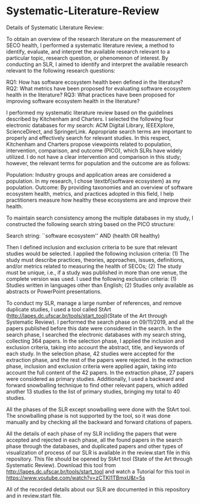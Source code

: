 # Systematic-Literature-Review
Details of Systematic Literature Review:

To obtain an overview of the research literature on the measurement of SECO health, I performed a systematic literature review, a method to identify, evaluate, and interpret the available research relevant to a particular topic, research question, or phenomenon of interest. By conducting an SLR, I aimed to identify and interpret the available research relevant to the following research questions:

RQ1: How has software ecosystem health been defined in the literature?
RQ2: What metrics have been proposed for evaluating software ecosystem health in the literature?
RQ3: What practices have been proposed for improving software ecosystem health in the literature?

I performed my systematic literature review based on the guidelines described by Kitchenham and Charters. I selected the following four electronic databases for my search: ACM Digital Library, IEEEXplore, ScienceDirect, and SpringerLink. Appropriate search terms are important to properly and effectively search for relevant studies. In this respect, Kitchenham and Charters propose viewpoints related to population, intervention, comparison, and outcome (PICO), which SLRs have widely utilized. I do not have a clear intervention and comparison in this study; however, the relevant terms for population and the outcome are as follows:

Population: Industry groups and application areas are considered a population. In my research, I chose \textbf{software ecosystem} as my population.
Outcome: By providing taxonomies and an overview of software ecosystem health, metrics, and practices adopted in this field,
I help practitioners measure how healthy these ecosystems are and improve their health.

To maintain search consistency among the multiple databases in my study, I constructed the following search string based on the PICO structure:

Search string: ``software ecosystem'' AND (health OR healthy)

Then I defined inclusion and exclusion criteria to be sure that relevant studies would be selected. I applied the following inclusion criteria: (1) The study must describe practices, theories, approaches, issues, definitions, and/or metrics related to measuring the health of SECOs; (2) The study must be unique, i.e., if a study was published in more than one venue, the complete version was used. I used the following exclusion criteria: (1) Studies written in languages other than English; (2) Studies only available as abstracts or PowerPoint presentations.

To conduct my SLR, manage a large number of references, and remove duplicate studies, I used a tool called StArt (http://lapes.dc.ufscar.br/tools/start_tool)(State of the Art through Systematic Review). I performed the search phase on 09/11/2019, and all the papers published before this date were considered in the search. In the search phase, I searched the electronic databases with my search string, collecting 364 papers. In the selection phase, I applied the inclusion and exclusion criteria, taking into account the abstract, title, and keywords of each study. In the selection phase, 42 studies were accepted for the extraction phase, and the rest of the papers were rejected. In the extraction phase, inclusion and exclusion criteria were applied again, taking into account the full content of the 42 papers. In the extraction phase, 27 papers were considered as primary studies. Additionally, I used a backward and forward snowballing technique to find other relevant papers, which added another 13 studies to the list of primary studies, bringing my total to 40 studies. 

All the phases of the SLR except snowballing were done with the StArt tool. The snowballing phase is not supported by the tool, so it was done manually and by checking all the backward and forward citations of papers. 

All the details of each phase of my SLR incliding the papers that were accepted and rejected in each phase, all the found papers in the search phase through the databases, and duplicated papers and other types of visualization of process of our SLR is available in the review.start file in this repository. This file should be opened by StArt tool (State of the Art through Systematic Review). Download this tool from http://lapes.dc.ufscar.br/tools/start_tool and watch a Tutorial for this tool in https://www.youtube.com/watch?v=zCTKl1TBmxU&t=5s

All of the recorded details about our SLR are documented in this repository and in review.start file.
